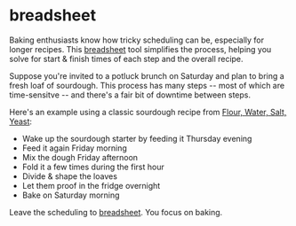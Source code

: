 # breadsheet
Baking enthusiasts know how tricky scheduling can be, especially for longer recipes.  This [breadsheet](http://breadsheet.appspot.com) tool simplifies the process, helping you solve for start & finish times of each step and the overall recipe.

Suppose you're invited to a potluck brunch on Saturday and plan to bring a fresh loaf of sourdough.  This process has many steps -- most of which are time-sensitve -- and there's a fair bit of downtime between steps.

Here's an example using a classic sourdough recipe from [Flour, Water, Salt, Yeast](https://kensartisan.com/flour-water-salt-yeast/):
* Wake up the sourdough starter by feeding it Thursday evening
* Feed it again Friday morning
* Mix the dough Friday afternoon
* Fold it a few times during the first hour
* Divide & shape the loaves
* Let them proof in the fridge overnight
* Bake on Saturday morning

Leave the scheduling to [breadsheet](http://breadsheet.appspot.com).  You focus on baking.
